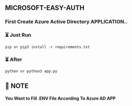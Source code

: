 ## MICROSOFT-EASY-AUTH


### First Create Azure Active Directory APPLICATION.. 


### ⏳ Just Run 

```
pip or pip3 install -r requirements.txt 

```

### ⏳ After

```
python or python3 app.py

```

## 🏮 NOTE
#### You Want to Fill .ENV File According To Azure AD APP
